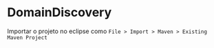 # DomainDiscovery

Importar o projeto no eclipse como ``File > Import > Maven > Existing Maven Project``
